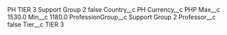 <?xml version="1.0" encoding="UTF-8"?>
<CustomMetadata xmlns="http://soap.sforce.com/2006/04/metadata" xmlns:xsi="http://www.w3.org/2001/XMLSchema-instance" xmlns:xsd="http://www.w3.org/2001/XMLSchema">
    <label>PH TIER 3 Support Group 2</label>
    <protected>false</protected>
    <values>
        <field>Country__c</field>
        <value xsi:type="xsd:string">PH</value>
    </values>
    <values>
        <field>Currency__c</field>
        <value xsi:type="xsd:string">PHP</value>
    </values>
    <values>
        <field>Max__c</field>
        <value xsi:type="xsd:double">1530.0</value>
    </values>
    <values>
        <field>Min__c</field>
        <value xsi:type="xsd:double">1180.0</value>
    </values>
    <values>
        <field>ProfessionGroup__c</field>
        <value xsi:type="xsd:string">Support Group 2</value>
    </values>
    <values>
        <field>Professor__c</field>
        <value xsi:type="xsd:boolean">false</value>
    </values>
    <values>
        <field>Tier__c</field>
        <value xsi:type="xsd:string">TIER 3</value>
    </values>
</CustomMetadata>

